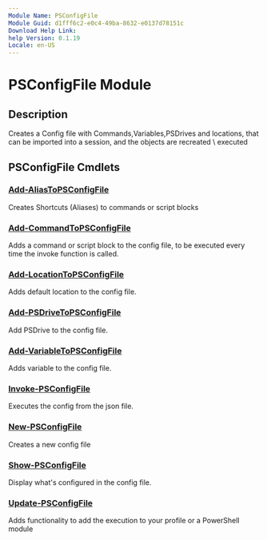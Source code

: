 ```yaml
---
Module Name: PSConfigFile
Module Guid: d1fff6c2-e0c4-49ba-8632-e0137d78151c
Download Help Link:
help Version: 0.1.19
Locale: en-US
---
```


# PSConfigFile Module
## Description
Creates a Config file with Commands,Variables,PSDrives and locations, that can be imported into a session, and the objects are recreated \ executed

## PSConfigFile Cmdlets
### [Add-AliasToPSConfigFile](Add-AliasToPSConfigFile.md)
Creates Shortcuts (Aliases) to commands or script blocks

### [Add-CommandToPSConfigFile](Add-CommandToPSConfigFile.md)
Adds a command or script block to the config file, to be executed every time the invoke function is called.

### [Add-LocationToPSConfigFile](Add-LocationToPSConfigFile.md)
Adds default location to the config file.

### [Add-PSDriveToPSConfigFile](Add-PSDriveToPSConfigFile.md)
Add PSDrive to the config file.

### [Add-VariableToPSConfigFile](Add-VariableToPSConfigFile.md)
Adds variable to the config file.

### [Invoke-PSConfigFile](Invoke-PSConfigFile.md)
Executes the config from the json file.

### [New-PSConfigFile](New-PSConfigFile.md)
Creates a new config file

### [Show-PSConfigFile](Show-PSConfigFile.md)
Display what's configured in the config file.

### [Update-PSConfigFile](Update-PSConfigFile.md)
Adds functionality to add the execution to your profile or a PowerShell module


